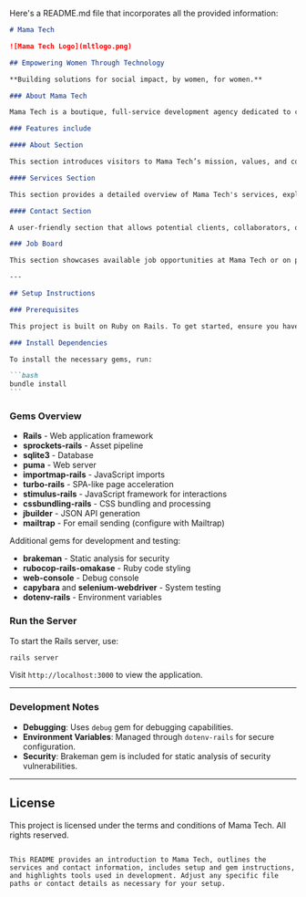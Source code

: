 Here's a README.md file that incorporates all the provided information:

````markdown
# Mama Tech

![Mama Tech Logo](mltlogo.png) 

## Empowering Women Through Technology

**Building solutions for social impact, by women, for women.**

### About Mama Tech

Mama Tech is a boutique, full-service development agency dedicated to creating technology solutions for social good, with a primary focus on empowering women and girls. Our team of skilled female technologists brings unique perspectives to each project, ensuring that every solution is both user-centered and impactful.

### Features include

#### About Section

This section introduces visitors to Mama Tech’s mission, values, and core purpose, establishing a connection with the audience and showcasing Mama Tech's focus on social good and women empowerment.

#### Services Section

This section provides a detailed overview of Mama Tech's services, explaining how each one contributes to the agency’s mission of social impact.

#### Contact Section

A user-friendly section that allows potential clients, collaborators, or mentees to get in touch with Mama Tech.

### Job Board

This section showcases available job opportunities at Mama Tech or on projects related to their mission of social impact and empowering women in technology.

---

## Setup Instructions

### Prerequisites

This project is built on Ruby on Rails. To get started, ensure you have Ruby and Rails installed.

### Install Dependencies

To install the necessary gems, run:

```bash
bundle install
```
````

### Gems Overview

- **Rails** - Web application framework
- **sprockets-rails** - Asset pipeline
- **sqlite3** - Database
- **puma** - Web server
- **importmap-rails** - JavaScript imports
- **turbo-rails** - SPA-like page acceleration
- **stimulus-rails** - JavaScript framework for interactions
- **cssbundling-rails** - CSS bundling and processing
- **jbuilder** - JSON API generation
- **mailtrap** - For email sending (configure with Mailtrap)

Additional gems for development and testing:

- **brakeman** - Static analysis for security
- **rubocop-rails-omakase** - Ruby code styling
- **web-console** - Debug console
- **capybara** and **selenium-webdriver** - System testing
- **dotenv-rails** - Environment variables

### Run the Server

To start the Rails server, use:

```bash
rails server
```

Visit `http://localhost:3000` to view the application.

---

### Development Notes

- **Debugging**: Uses `debug` gem for debugging capabilities.
- **Environment Variables**: Managed through `dotenv-rails` for secure configuration.
- **Security**: Brakeman gem is included for static analysis of security vulnerabilities.

---

## License

This project is licensed under the terms and conditions of Mama Tech. All rights reserved.

```

This README provides an introduction to Mama Tech, outlines the services and contact information, includes setup and gem instructions, and highlights tools used in development. Adjust any specific file paths or contact details as necessary for your setup.
```